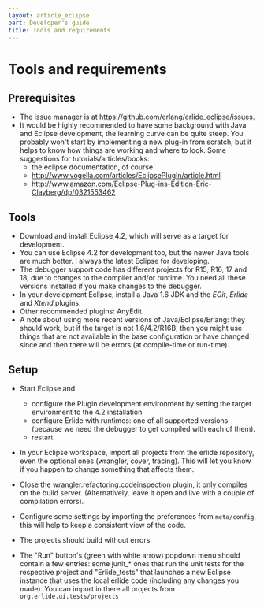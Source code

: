 ```yaml
---
layout: article_eclipse
part: Developer's guide
title: Tools and requirements
---
```


# Tools and requirements

## Prerequisites

* The issue manager is at <https://github.com/erlang/erlide_eclipse/issues>.
* It would be highly recommended to have some background with Java and Eclipse development, the learning curve can be quite steep. You probably won't start by implementing a new plug-in from scratch, but it helps to know how things are working and where to look. Some suggestions for tutorials/articles/books:
  * the eclipse documentation, of course
  * <http://www.vogella.com/articles/EclipsePlugIn/article.html>
  * <http://www.amazon.com/Eclipse-Plug-ins-Edition-Eric-Clayberg/dp/0321553462>

## Tools

* Download and install Eclipse 4.2, which will serve as a target for development. 
* You can use Eclipse 4.2 for development too, but the newer Java tools are much better. I always the latest Eclipse for developing.
* The debugger support code has different projects for R15, R16, 17 and 18, due to changes to the compiler and/or runtime. You need all these versions installed if you make changes to the debugger.
* In your development Eclipse, install a Java 1.6 JDK and the _EGit_, _Erlide_ and _Xtend_ plugins.
* Other recommended plugins: AnyEdit.
* A note about using more recent versions of Java/Eclipse/Erlang: they should work, but if the target is not 1.6/4.2/R16B, then you might use things that are not available in the base configuration or have changed since and then there will be errors (at compile-time or run-time).

## Setup

* Start Eclipse and 
  * configure the Plugin development environment by setting the target environment to the 4.2 installation 
  * configure Erlide with runtimes: one of all supported versions (because we need the debugger to get compiled with each of them).
  * restart
* In your Eclipse workspace, import all projects from the erlide repository, even the optional ones (wrangler, cover, tracing). This will let you know if you happen to change something that affects them.
* Close the wrangler.refactoring.codeinspection plugin, it only compiles on the build server. (Alternatively, leave it open and live with a couple of compilation errors).
* Configure some settings by importing the preferences from `meta/config`, this will help to keep a consistent view of the code. 

* The projects should build without errors.

* The "Run" button's (green with white arrow) popdown menu should contain a few entries: some junit_* ones that run the unit tests for the respective project and "Erlide_tests" that launches a new Eclipse instance that uses the local erlide code (including any changes you made). You can import in there all projects from `org.erlide.ui.tests/projects`
